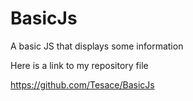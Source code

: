 # BasicJs
A basic JS that displays some information

Here is a link to my repository file

https://github.com/Tesace/BasicJs
